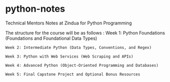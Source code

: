 # python-notes
Technical Mentors Notes at Zindua for Python Programming

The structure for the course will be as follows : 
    Week 1: Python Foundations (Foundations and Foundational Data Types)
   
    Week 2: Intermediate Python (Data Types, Conventions, and Regex)
    
    Week 3: Python with Web Services (Web Scraping and APIs)
    
    Week 4: Advanced Python (Object-Oriented Programming and Databases)
    
    Week 5: Final Capstone Project and Optional Bonus Resources
